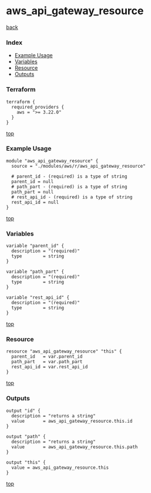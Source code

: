 # aws_api_gateway_resource
[back](../aws.md)
### Index
- [Example Usage](#example-usage)
- [Variables](#variables)
- [Resource](#resource)
- [Outputs](#outputs)
### Terraform
```hcl
terraform {
  required_providers {
    aws = ">= 3.22.0"
  }
}
```
[top](#index)
### Example Usage
```hcl
module "aws_api_gateway_resource" {
  source = "./modules/aws/r/aws_api_gateway_resource"

  # parent_id - (required) is a type of string
  parent_id = null
  # path_part - (required) is a type of string
  path_part = null
  # rest_api_id - (required) is a type of string
  rest_api_id = null
}
```
[top](#index)
### Variables
```hcl
variable "parent_id" {
  description = "(required)"
  type        = string
}

variable "path_part" {
  description = "(required)"
  type        = string
}

variable "rest_api_id" {
  description = "(required)"
  type        = string
}
```
[top](#index)

### Resource
```hcl
resource "aws_api_gateway_resource" "this" {
  parent_id   = var.parent_id
  path_part   = var.path_part
  rest_api_id = var.rest_api_id
}
```
[top](#index)
### Outputs
```hcl
output "id" {
  description = "returns a string"
  value       = aws_api_gateway_resource.this.id
}

output "path" {
  description = "returns a string"
  value       = aws_api_gateway_resource.this.path
}

output "this" {
  value = aws_api_gateway_resource.this
}
```
[top](#index)
